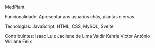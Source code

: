 MedPlant

Funcionalidade: Apresentar aos usuarios chás, plantas e ervas.

Tecnologias: JavaScript, HTML, CSS, MySQL, Svelte

Contribuintes:
Isaac Luiz
Jacilene de Lima
Valdir Kehrle
Victor Antônio
Williane Felix
